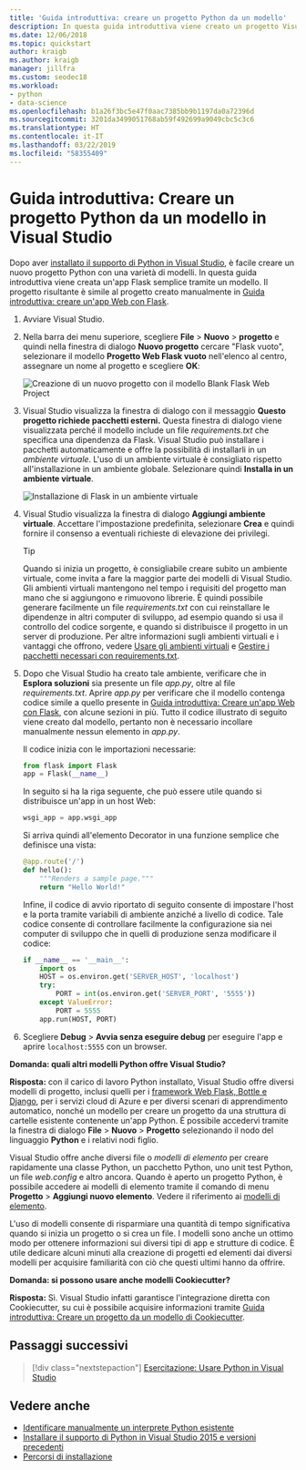 ```yaml
---
title: 'Guida introduttiva: creare un progetto Python da un modello'
description: In questa guida introduttiva viene creato un progetto Visual Studio per Python usando il modello predefinito per un'app Flask di base.
ms.date: 12/06/2018
ms.topic: quickstart
author: kraigb
ms.author: kraigb
manager: jillfra
ms.custom: seodec18
ms.workload:
- python
- data-science
ms.openlocfilehash: b1a26f3bc5e47f0aac7385bb9b1197da0a72396d
ms.sourcegitcommit: 3201da3499051768ab59f492699a9049cbc5c3c6
ms.translationtype: HT
ms.contentlocale: it-IT
ms.lasthandoff: 03/22/2019
ms.locfileid: "58355409"
---
```

# <a name="quickstart-create-a-python-project-from-a-template-in-visual-studio"></a>Guida introduttiva: Creare un progetto Python da un modello in Visual Studio

Dopo aver [installato il supporto di Python in Visual Studio](installing-python-support-in-visual-studio.md), è facile creare un nuovo progetto Python con una varietà di modelli. In questa guida introduttiva viene creata un'app Flask semplice tramite un modello. Il progetto risultante è simile al progetto creato manualmente in [Guida introduttiva: creare un'app Web con Flask](../ide/quickstart-python.md).

1. Avviare Visual Studio.

1. Nella barra dei menu superiore, scegliere **File** > **Nuovo** > **progetto** e quindi nella finestra di dialogo **Nuovo progetto** cercare "Flask vuoto", selezionare il modello **Progetto Web Flask vuoto** nell'elenco al centro, assegnare un nome al progetto e scegliere **OK**:

    ![Creazione di un nuovo progetto con il modello Blank Flask Web Project](media/quickstart-python-06-blank-flask-template.png)

1. Visual Studio visualizza la finestra di dialogo con il messaggio **Questo progetto richiede pacchetti esterni.** Questa finestra di dialogo viene visualizzata perché il modello include un file *requirements.txt* che specifica una dipendenza da Flask. Visual Studio può installare i pacchetti automaticamente e offre la possibilità di installarli in un *ambiente virtuale*. L'uso di un ambiente virtuale è consigliato rispetto all'installazione in un ambiente globale. Selezionare quindi **Installa in un ambiente virtuale**.

    ![Installazione di Flask in un ambiente virtuale](media/quickstart-python-07-install-into-virtual-environment.png)

1. Visual Studio visualizza la finestra di dialogo **Aggiungi ambiente virtuale**. Accettare l'impostazione predefinita, selezionare **Crea** e quindi fornire il consenso a eventuali richieste di elevazione dei privilegi.

    > [!Tip]
    > Quando si inizia un progetto, è consigliabile creare subito un ambiente virtuale, come invita a fare la maggior parte dei modelli di Visual Studio. Gli ambienti virtuali mantengono nel tempo i requisiti del progetto man mano che si aggiungono e rimuovono librerie. È quindi possibile generare facilmente un file *requirements.txt* con cui reinstallare le dipendenze in altri computer di sviluppo, ad esempio quando si usa il controllo del codice sorgente, e quando si distribuisce il progetto in un server di produzione. Per altre informazioni sugli ambienti virtuali e i vantaggi che offrono, vedere [Usare gli ambienti virtuali](../python/selecting-a-python-environment-for-a-project.md#use-virtual-environments) e [Gestire i pacchetti necessari con requirements.txt](../python/managing-required-packages-with-requirements-txt.md).

1. Dopo che Visual Studio ha creato tale ambiente, verificare che in **Esplora soluzioni** sia presente un file *app.py*, oltre al file *requirements.txt*. Aprire *app.py* per verificare che il modello contenga codice simile a quello presente in [Guida introduttiva: Creare un'app Web con Flask](../ide/quickstart-python.md), con alcune sezioni in più. Tutto il codice illustrato di seguito viene creato dal modello, pertanto non è necessario incollare manualmente nessun elemento in *app.py*.

    Il codice inizia con le importazioni necessarie:

    ```python
    from flask import Flask
    app = Flask(__name__)
    ```

    In seguito si ha la riga seguente, che può essere utile quando si distribuisce un'app in un host Web:

    ```python
    wsgi_app = app.wsgi_app
    ```

    Si arriva quindi all'elemento Decorator in una funzione semplice che definisce una vista:

    ```python
    @app.route('/')
    def hello():
        """Renders a sample page."""
        return "Hello World!"
    ```

    Infine, il codice di avvio riportato di seguito consente di impostare l'host e la porta tramite variabili di ambiente anziché a livello di codice. Tale codice consente di controllare facilmente la configurazione sia nei computer di sviluppo che in quelli di produzione senza modificare il codice:

    ```python
    if __name__ == '__main__':
        import os
        HOST = os.environ.get('SERVER_HOST', 'localhost')
        try:
            PORT = int(os.environ.get('SERVER_PORT', '5555'))
        except ValueError:
            PORT = 5555
        app.run(HOST, PORT)
    ```

1. Scegliere **Debug** > **Avvia senza eseguire debug** per eseguire l'app e aprire `localhost:5555` con un browser.

**Domanda: quali altri modelli Python offre Visual Studio?**

**Risposta:** con il carico di lavoro Python installato, Visual Studio offre diversi modelli di progetto, inclusi quelli per i [framework Web Flask, Bottle e Django](../python/python-web-application-project-templates.md), per i servizi cloud di Azure e per diversi scenari di apprendimento automatico, nonché un modello per creare un progetto da una struttura di cartelle esistente contenente un'app Python. È possibile accedervi tramite la finestra di dialogo **File** > **Nuovo** > **Progetto** selezionando il nodo del linguaggio **Python** e i relativi nodi figlio.

Visual Studio offre anche diversi file o *modelli di elemento* per creare rapidamente una classe Python, un pacchetto Python, uno unit test Python, un file *web.config* e altro ancora. Quando è aperto un progetto Python, è possibile accedere ai modelli di elemento tramite il comando di menu **Progetto** > **Aggiungi nuovo elemento**. Vedere il riferimento ai [modelli di elemento](python-item-templates.md).

L'uso di modelli consente di risparmiare una quantità di tempo significativa quando si inizia un progetto o si crea un file. I modelli sono anche un ottimo modo per ottenere informazioni sui diversi tipi di app e strutture di codice. È utile dedicare alcuni minuti alla creazione di progetti ed elementi dai diversi modelli per acquisire familiarità con ciò che questi ultimi hanno da offrire.

**Domanda: si possono usare anche modelli Cookiecutter?**

**Risposta:** Sì. Visual Studio infatti garantisce l'integrazione diretta con Cookiecutter, su cui è possibile acquisire informazioni tramite [Guida introduttiva: Creare un progetto da un modello di Cookiecutter](../python/quickstart-04-python-in-visual-studio-project-from-cookiecutter.md).

## <a name="next-steps"></a>Passaggi successivi

> [!div class="nextstepaction"]
> [Esercitazione: Usare Python in Visual Studio](tutorial-working-with-python-in-visual-studio-step-01-create-project.md)

## <a name="see-also"></a>Vedere anche

- [Identificare manualmente un interprete Python esistente](managing-python-environments-in-visual-studio.md#manually-identify-an-existing-environment)
- [Installare il supporto di Python in Visual Studio 2015 e versioni precedenti](installing-python-support-in-visual-studio.md)
- [Percorsi di installazione](installing-python-support-in-visual-studio.md#install-locations)

